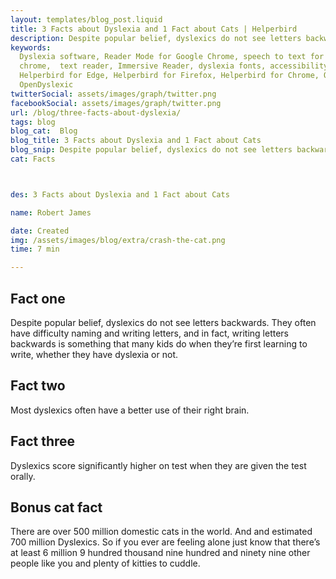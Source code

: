 ```yaml
---
layout: templates/blog_post.liquid
title: 3 Facts about Dyslexia and 1 Fact about Cats | Helperbird
description: Despite popular belief, dyslexics do not see letters backwards.
keywords:
  Dyslexia software, Reader Mode for Google Chrome, speech to text for chrome, Text to speech for
  chrome,  text reader, Immersive Reader, dyslexia fonts, accessibility software, dyslexia software,
  Helperbird for Edge, Helperbird for Firefox, Helperbird for Chrome, Opendyslexic for Chrome,
  OpenDyslexic
twitterSocial: assets/images/graph/twitter.png
facebookSocial: assets/images/graph/twitter.png
url: /blog/three-facts-about-dyslexia/
tags: blog
blog_cat:  Blog
blog_title: 3 Facts about Dyslexia and 1 Fact about Cats
blog_snip: Despite popular belief, dyslexics do not see letters backwards.
cat: Facts



des: 3 Facts about Dyslexia and 1 Fact about Cats

name: Robert James

date: Created
img: /assets/images/blog/extra/crash-the-cat.png
time: 7 min

---
```


  

## Fact one

  

Despite popular belief, dyslexics do not see letters backwards. They often have difficulty naming and writing letters, and in fact, writing letters backwards is something that many kids do when they’re first learning to write, whether they have dyslexia or not.

  

## Fact two

  

Most dyslexics often have a better use of their right brain.

  

## Fact three

  

Dyslexics score significantly higher on test when they are given the test orally.

  

## Bonus cat fact

  

There are over 500 million domestic cats in the world. And and estimated 700 million Dyslexics. So if you ever are feeling alone just know that there’s at least 6 million 9 hundred thousand nine hundred and ninety nine other people like you and plenty of kitties to cuddle.
